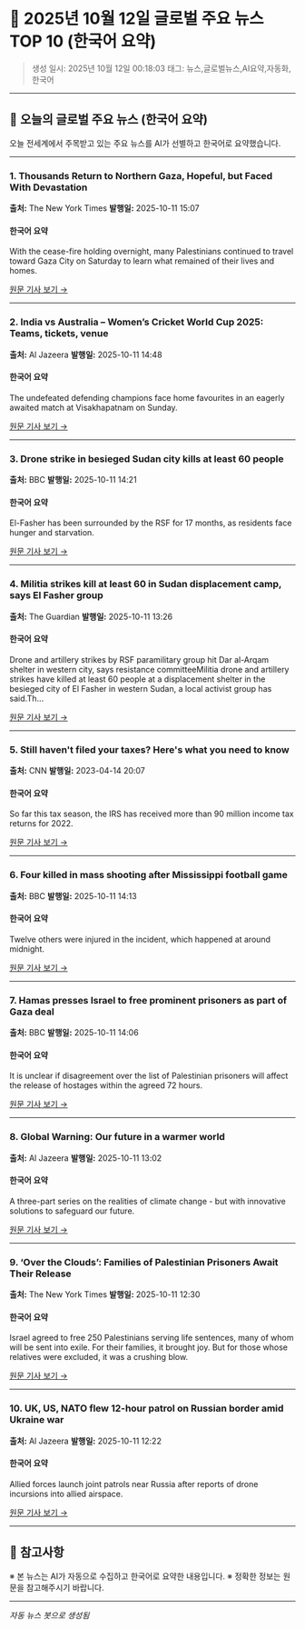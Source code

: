 # 📰 2025년 10월 12일 글로벌 주요 뉴스 TOP 10 (한국어 요약)

> 생성 일시: 2025년 10월 12일 00:18:03
> 태그: 뉴스,글로벌뉴스,AI요약,자동화,한국어

---

## 📰 오늘의 글로벌 주요 뉴스 (한국어 요약)

오늘 전세계에서 주목받고 있는 주요 뉴스를 AI가 선별하고 한국어로 요약했습니다.

---

### 1. Thousands Return to Northern Gaza, Hopeful, but Faced With Devastation

**출처:** The New York Times
**발행일:** 2025-10-11 15:07

#### 한국어 요약

With the cease-fire holding overnight, many Palestinians continued to travel toward Gaza City on Saturday to learn what remained of their lives and homes.

[원문 기사 보기 →](https://www.nytimes.com/2025/10/11/world/middleeast/return-gaza-city-ceasefire.html)

---

### 2. India vs Australia – Women’s Cricket World Cup 2025: Teams, tickets, venue

**출처:** Al Jazeera
**발행일:** 2025-10-11 14:48

#### 한국어 요약

The undefeated defending champions face home favourites in an eagerly awaited match at Visakhapatnam on Sunday.

[원문 기사 보기 →](https://www.aljazeera.com/sports/2025/10/11/india-vs-australia-womens-cricket-world-cup-2025-teams-tickets-venue?traffic_source=rss)

---

### 3. Drone strike in besieged Sudan city kills at least 60 people

**출처:** BBC
**발행일:** 2025-10-11 14:21

#### 한국어 요약

El-Fasher has been surrounded by the RSF for 17 months, as residents face hunger and starvation.

[원문 기사 보기 →](https://www.bbc.com/news/articles/c3rvrn8req4o?at_medium=RSS&at_campaign=rss)

---

### 4. Militia strikes kill at least 60 in Sudan displacement camp, says El Fasher group

**출처:** The Guardian
**발행일:** 2025-10-11 13:26

#### 한국어 요약

Drone and artillery strikes by RSF paramilitary group hit Dar al-Arqam shelter in western city, says resistance committeeMilitia drone and artillery strikes have killed at least 60 people at a displacement shelter in the besieged city of El Fasher in western Sudan, a local activist group has said.Th...

[원문 기사 보기 →](https://www.theguardian.com/world/2025/oct/11/militia-drone-strike-kills-people-at-displacement-shelter-in-sudan-says-local-group)

---

### 5. Still haven't filed your taxes? Here's what you need to know

**출처:** CNN
**발행일:** 2023-04-14 20:07

#### 한국어 요약

So far this tax season, the IRS has received more than 90 million income tax returns for 2022.

[원문 기사 보기 →](https://www.cnn.com/2023/04/13/success/tax-filing-tips/index.html)

---

### 6. Four killed in mass shooting after Mississippi football game

**출처:** BBC
**발행일:** 2025-10-11 14:13

#### 한국어 요약

Twelve others were injured in the incident, which happened at around midnight.

[원문 기사 보기 →](https://www.bbc.com/news/articles/c4gvgr7w2yko?at_medium=RSS&at_campaign=rss)

---

### 7. Hamas presses Israel to free prominent prisoners as part of Gaza deal

**출처:** BBC
**발행일:** 2025-10-11 14:06

#### 한국어 요약

It is unclear if disagreement over the list of Palestinian prisoners will affect the release of hostages within the agreed 72 hours.

[원문 기사 보기 →](https://www.bbc.com/news/articles/cd727d2ne42o?at_medium=RSS&at_campaign=rss)

---

### 8. Global Warning: Our future in a warmer world

**출처:** Al Jazeera
**발행일:** 2025-10-11 13:02

#### 한국어 요약

A three-part series on the realities of climate change - but with innovative solutions to safeguard our future.

[원문 기사 보기 →](https://www.aljazeera.com/video/featured-documentaries/2025/10/11/global-warning-our-future-in-a-warmer-world?traffic_source=rss)

---

### 9. ‘Over the Clouds’: Families of Palestinian Prisoners Await Their Release

**출처:** The New York Times
**발행일:** 2025-10-11 12:30

#### 한국어 요약

Israel agreed to free 250 Palestinians serving life sentences, many of whom will be sent into exile. For their families, it brought joy. But for those whose relatives were excluded, it was a crushing blow.

[원문 기사 보기 →](https://www.nytimes.com/2025/10/11/world/middleeast/palestinian-prisoners-release-families.html)

---

### 10. UK, US, NATO flew 12-hour patrol on Russian border amid Ukraine war

**출처:** Al Jazeera
**발행일:** 2025-10-11 12:22

#### 한국어 요약

Allied forces launch joint patrols near Russia after reports of drone incursions into allied airspace.

[원문 기사 보기 →](https://www.aljazeera.com/news/2025/10/11/uk-us-nato-flew-12-hour-patrol-on-russian-border-amid-ukraine-war?traffic_source=rss)

---


## 📝 참고사항

※ 본 뉴스는 AI가 자동으로 수집하고 한국어로 요약한 내용입니다.
※ 정확한 정보는 원문을 참고해주시기 바랍니다.

---

*자동 뉴스 봇으로 생성됨*
